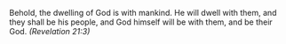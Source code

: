Behold, the dwelling of God is with mankind. He will dwell with them, and they shall be his people, and God himself will be with them, and be their God. _(Revelation 21:3)_
